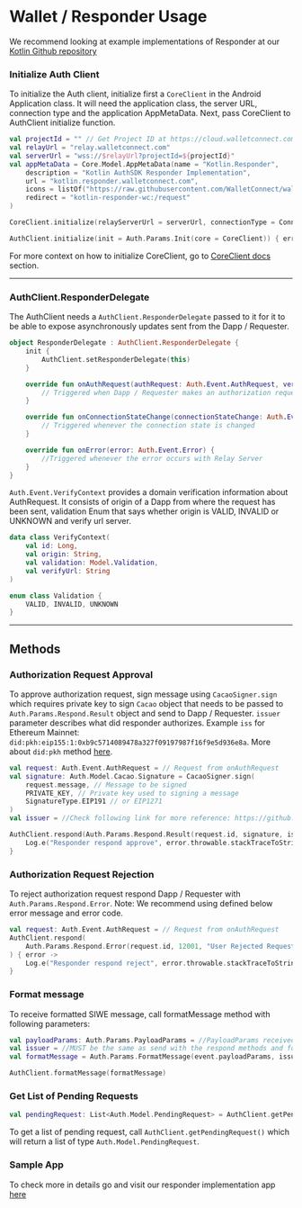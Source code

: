 # Wallet / Responder Usage

We recommend looking at example implementations of Responder at our [Kotlin Github repository](https://github.com/WalletConnect/WalletConnectKotlinV2/tree/develop/auth/responder)

### **Initialize Auth Client**

To initialize the Auth client, initialize first a `CoreClient` in the Android Application class. It will need the application class,
the server URL, connection type and the application AppMetaData. Next, pass CoreClient to AuthClient initialize function.

```kotlin
val projectId = "" // Get Project ID at https://cloud.walletconnect.com/
val relayUrl = "relay.walletconnect.com"
val serverUrl = "wss://$relayUrl?projectId=${projectId}"
val appMetaData = Core.Model.AppMetaData(name = "Kotlin.Responder",
    description = "Kotlin AuthSDK Responder Implementation",
    url = "kotlin.responder.walletconnect.com",
    icons = listOf("https://raw.githubusercontent.com/WalletConnect/walletconnect-assets/master/Icon/Gradient/Icon.png"),
    redirect = "kotlin-responder-wc:/request"
)

CoreClient.initialize(relayServerUrl = serverUrl, connectionType = ConnectionType.AUTOMATIC, application = this,metaData = appMetaData)

AuthClient.initialize(init = Auth.Params.Init(core = CoreClient)) { error -> Log.e(tag(this), error.throwable.stackTraceToString()) }
```
For more context on how to initialize CoreClient, go to [CoreClient docs](../../kotlin/core/installation.md) section.

---
### **AuthClient.ResponderDelegate**

The AuthClient needs a `AuthClient.ResponderDelegate` passed to it for it to be able to expose asynchronously updates sent from the Dapp / Requester.

```kotlin
object ResponderDelegate : AuthClient.ResponderDelegate {
    init {
        AuthClient.setResponderDelegate(this)
    }

    override fun onAuthRequest(authRequest: Auth.Event.AuthRequest, verifyContext: Auth.Event.VerifyContext) {
        // Triggered when Dapp / Requester makes an authorization request. Wallet / Responder should display message to user and ask him to approve or reject authorization.
    }

    override fun onConnectionStateChange(connectionStateChange: Auth.Event.ConnectionStateChange) {
        // Triggered whenever the connection state is changed
    }

    override fun onError(error: Auth.Event.Error) {
        //Triggered whenever the error occurs with Relay Server
    }
}
```

`Auth.Event.VerifyContext` provides a domain verification information about AuthRequest. It consists of origin of a Dapp from where the request has been sent, validation Enum that says whether origin is VALID, INVALID or UNKNOWN and verify url server. 

```kotlin
data class VerifyContext(
    val id: Long,
    val origin: String,
    val validation: Model.Validation,
    val verifyUrl: String
)

enum class Validation {
    VALID, INVALID, UNKNOWN
}
```

---

## **Methods**

### **Authorization Request Approval**

To approve authorization request, sign message using `CacaoSigner.sign` which requires private key to sign `Cacao` object that needs to be passed to `Auth.Params.Respond.Result` object and send to Dapp / Requester.
`issuer` parameter describes what did responder authorizes. Example `iss` for Ethereum Mainnet: `did:pkh:eip155:1:0xb9c5714089478a327f09197987f16f9e5d936e8a`. More about `did:pkh` method [here](https://github.com/w3c-ccg/did-pkh/blob/main/did-pkh-method-draft.md).

```kotlin
val request: Auth.Event.AuthRequest = // Request from onAuthRequest
val signature: Auth.Model.Cacao.Signature = CacaoSigner.sign(
    request.message, // Message to be signed
    PRIVATE_KEY, // Private key used to signing a message
    SignatureType.EIP191 // or EIP1271
)
val issuer = //Check following link for more reference: https://github.com/w3c-ccg/did-pkh/blob/main/did-pkh-method-draft.md

AuthClient.respond(Auth.Params.Respond.Result(request.id, signature, issuer)) { error ->
    Log.e("Responder respond approve", error.throwable.stackTraceToString())
}
```

### **Authorization Request Rejection**

To reject authorization request respond Dapp / Requester with `Auth.Params.Respond.Error`. Note: We recommend using defined below error message and error code.

```kotlin
val request: Auth.Event.AuthRequest = // Request from onAuthRequest
AuthClient.respond(
    Auth.Params.Respond.Error(request.id, 12001, "User Rejected Request") // Specifying Error codes will change in future
) { error ->
    Log.e("Responder respond reject", error.throwable.stackTraceToString())
}
```

### **Format message**

To receive formatted SIWE message, call formatMessage method with following parameters:

```kotlin
val payloadParams: Auth.Params.PayloadParams = //PayloadParams received in the onAuthRequest callback
val issuer = //MUST be the same as send with the respond methods and follows: https://github.com/w3c-ccg/did-pkh/blob/main/did-pkh-method-draft.md
val formatMessage = Auth.Params.FormatMessage(event.payloadParams, issuer)

AuthClient.formatMessage(formatMessage)
```

### **Get List of Pending Requests**

```kotlin
val pendingRequest: List<Auth.Model.PendingRequest> = AuthClient.getPendingRequest()

```

To get a list of pending request, call `AuthClient.getPendingRequest()` which will return a list of type `Auth.Model.PendingRequest`.

### **Sample App**
To check more in details go and visit our responder implementation app [here](https://github.com/WalletConnect/WalletConnectKotlinV2/tree/develop/auth/responder)
